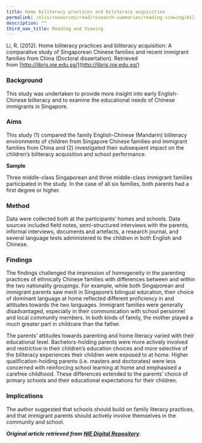 ```yaml
---
title: Home biliteracy practices and biliteracy acquisition
permalink: /elis/resources/read/research-summaries/reading-viewing/biliteracy-differences-singapore-families/
description: ""
third_nav_title: Reading and Viewing
---
```

Li, R. (2012). Home biliteracy practices and biliteracy acquisition: A comparative study of Singaporean Chinese families and recent immigrant families from China (Doctoral dissertation). Retrieved from [http://libris.nie.edu.sg/](http://libris.nie.edu.sg/)

### Background
This study was undertaken to provide more insight into early English-Chinese biliteracy and to examine the educational needs of Chinese immigrants in Singapore.  
  
### Aims

This study (1) compared the family English-Chinese (Mandarin) biliteracy environments of children from Singapore Chinese families and immigrant families from China and (2) investigated their subsequent impact on the children’s biliteracy acquisition and school performance.  
  
**Sample**

Three middle-class Singaporean and three middle-class immigrant families participated in the study. In the case of all six families, both parents had a first degree or higher.  
  
### Method

Data were collected both at the participants’ homes and schools. Data sources included field notes, semi-structured interviews with the parents, informal interviews, documents and artefacts, a research journal, and several language tests administered to the children in both English and Chinese.  
  
### Findings

The findings challenged the impression of homogeneity in the parenting practices of ethnically Chinese families with differences between and within the two nationality groupings. For example, while both Singaporean and immigrant parents saw merit in Singapore’s bilingual education, their choice of dominant language at home reflected different proficiency in and attitudes towards the two languages. Immigrant families were generally disadvantaged, especially in their communication with school personnel and local community members. In both kinds of family, the mother played a much greater part in childcare than the father.  
  
The parents’ attitudes towards parenting and home literacy varied with their educational level. Bachelors-holding parents were more actively involved and restrictive in their children’s education choices and more selective of the biliteracy experiences their children were exposed to at home. Higher qualification-holding parents (i.e. masters and doctorates) were less concerned with reinforcing school learning at home and emphasised a carefree childhood. These differences extended to the parents’ choice of primary schools and their educational expectations for their children.  
  
### Implications

The author suggested that schools should build on family literacy practices, and that immigrant parents should actively involve themselves in the community and school.  
  
**_Original article retrieved from [NIE Digital Repository](https://repository.nie.edu.sg/)._**